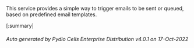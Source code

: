 






This service provides a simple way to trigger emails to be sent or queued, based on predefined email templates.

[:summary]

###### Auto generated by Pydio Cells Enterprise Distribution v4.0.1 on 17-Oct-2022
